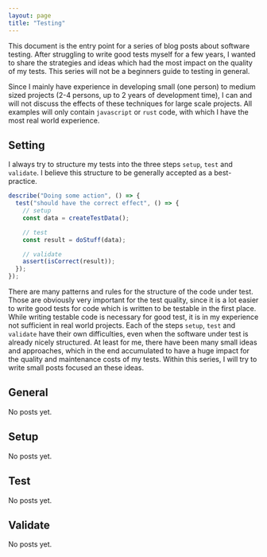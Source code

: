 ```yaml
---
layout: page
title: "Testing"
---
```


This document is the entry point for a series of blog posts about software testing.
After struggling to write good tests myself for a few years, I wanted to share the strategies and ideas
which had the most impact on the quality of my tests.
This series will not be a beginners guide to testing in general.

Since I mainly have experience in developing small (one person) to medium sized projects
(2-4 persons, up to 2 years of development time), I can and will not discuss the effects of
these techniques for large scale projects.
All examples will only contain `javascript` or `rust` code, with which I have the most real
world experience.

## Setting

I always try to structure my tests into the three steps `setup`, `test` and `validate`.
I believe this structure to be generally accepted as a best-practice.

```js
describe("Doing some action", () => {
  test("should have the correct effect", () => {
    // setup
    const data = createTestData();

    // test
    const result = doStuff(data);

    // validate
    assert(isCorrect(result));
  });
});
```

There are many patterns and rules for the structure of the code under test.
Those are obviously very important for the test quality,
since it is a lot easier to write good tests for code which is written to be testable in the first place.
While writing testable code is necessary for good test, it is in my experience not sufficient in real world projects.
Each of the steps `setup`, `test` and `validate` have their own difficulties, even when the software
under test is already nicely structured.
At least for me, there have been many small ideas and approaches, which in the end accumulated to have a huge impact
for the quality and maintenance costs of my tests.
Within this series, I will try to write small posts focused an these ideas.

## General

No posts yet.

## Setup

No posts yet.

## Test

No posts yet.

## Validate

No posts yet.
